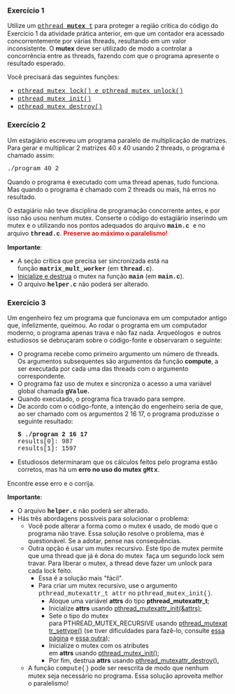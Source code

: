 <div class="no-overflow"><h3>Exercício 1</h3>
<p>Utilize um <span style="font-family: courier new, courier, monospace;"><a href="http://pubs.opengroup.org/onlinepubs/9699919799/functions/pthread_mutex_lock.html">pthread_<strong>mutex</strong>_t</a></span> para proteger a região crítica do código do Exercício 1 da atividade prática anterior, em que um contador era acessado concorrentemente por várias threads, resultando em um valor inconsistente. O <strong>mutex</strong> deve ser utilizado de modo a controlar a concorrência entre as threads, fazendo com que o programa apresente o resultado esperado.&nbsp;</p>
<p>Você precisará das seguintes funções:</p>
<ul>
<li><span style="font-family: courier new, courier, monospace;"><a href="http://pubs.opengroup.org/onlinepubs/9699919799/functions/pthread_mutex_lock.html">pthread_mutex_lock() e pthread_mutex_unlock()</a></span></li>
<li><span style="font-family: courier new, courier, monospace;"><a href="http://pubs.opengroup.org/onlinepubs/9699919799/functions/pthread_mutex_init.html">pthread_mutex_init()</a></span></li>
<li><span style="font-family: courier new, courier, monospace;"><a href="http://pubs.opengroup.org/onlinepubs/9699919799/functions/pthread_mutex_destroy.html">pthread_mutex_destroy()</a></span></li>
</ul>
<h3>Exercício 2</h3>
<p>Um estagiário escreveu um programa paralelo de multiplicação de matrizes. Para gerar e multiplicar 2 matrizes 40 x 40 usando 2 threads, o programa é chamado assim:</p>
<pre><span style="font-family: courier new, courier, monospace;">./program 40 2</span></pre>
<p>Quando o programa é executado com uma thread apenas, tudo funciona. Mas quando o programa é chamado com 2 threads ou mais, há erros no resultado.</p>
<p>O estagiário não teve disciplina de programação concorrente antes, e por isso não usou nenhum mutex. Conserte o código do estagiário inserindo um mutex e o utilizando nos pontos adequados do arquivo <span style="font-family: 'courier new', courier, monospace;"><strong>main.c </strong></span>e no arquivo&nbsp;<span style="font-family: 'courier new', courier, monospace;"><strong>thread.c</strong></span>. <span style="color: #ff0000;"><strong>Preserve ao máximo o paralelismo!</strong></span></p>
<p><strong>Importante</strong>:</p>
<ul>
<li>A seção crítica que precisa ser sincronizada está na função&nbsp;<span style="font-family: courier new, courier, monospace;"><strong>matrix_mult_worker</strong></span> (em <span style="font-family: courier new, courier, monospace;"><strong>thread.c</strong></span>).</li>
<li><a href="http://pubs.opengroup.org/onlinepubs/9699919799/functions/pthread_mutex_init.html">Inicialize e destrua</a> o mutex na função <span style="font-family: courier new, courier, monospace;"><strong>main</strong></span> (em <span style="font-family: courier new, courier, monospace;"><strong>main.c</strong></span>).</li>
<li>O arquivo&nbsp;<span style="font-family: courier new, courier, monospace;"><strong>helper.c</strong></span> não poderá ser alterado.</li>
</ul>
<h3>Exercício 3</h3>
<p>Um engenheiro fez um programa que funcionava em um computador antigo que, infelizmente, queimou. Ao rodar o programa em um computador moderno, o programa apenas trava e não faz nada. Arqueólogos&nbsp; e outros estudiosos se debruçaram sobre o código-fonte e observaram o seguinte:</p>
<ul>
<li>O programa recebe como primeiro argumento um número de threads. Os argumentos subsequentes são argumentos da função <strong>compute</strong>, a ser executada por cada uma das threads com o argumento correspondente.</li>
<li>O programa faz uso de mutex e sincroniza o acesso a uma variável global chamada <strong><span style="font-family: courier new, courier, monospace;">gValue</span>.</strong></li>
<li>Quando executado, o programa fica travado para sempre.</li>
<li>De acordo com o código-fonte, a intenção do engenheiro seria de que, ao ser chamado com os argumentos 2 16 17, o programa produzisse o seguinte resultado:<br>
<pre><span style="font-family: courier new, courier, monospace;"><strong>$ ./program 2 16 17</strong></span><br><span style="font-family: courier new, courier, monospace;">results[0]: 987 </span><br><span style="font-family: courier new, courier, monospace;">results[1]: 1597</span></pre>
</li>
<li>Estudiosos determinaram que os cálculos feitos pelo programa estão corretos, mas há um <strong>erro no uso do mutex <span style="font-family: courier new, courier, monospace;">gMtx</span></strong>.</li>
</ul>
<p>Encontre esse erro e o corrija.</p>
<p><strong>Importante</strong>:</p>
<ul>
<li>O arquivo&nbsp;<span style="font-family: courier new, courier, monospace;"><strong>helper.c</strong></span> não poderá ser alterado.</li>
<li>Hás três abordagens possíveis para solucionar o problema:
<ul>
<li>Você pode alterar a forma como o mutex é usado, de modo que o programa não trave. Essa solução resolve o problema, mas é questionável. Se a adotar, pense nas consequências.</li>
<li>Outra opção é usar um mutex recursivo. Este tipo de mutex permite que uma thread que já é dona do mutex&nbsp; faça um segundo lock sem travar. Para liberar o mutex, a thread deve fazer um unlock para cada lock feito. <br>
<ul>
<li>Essa é a solução mais "fácil".</li>
<li>Para criar um mutex recursivo, use o argumento <span style="font-family: courier new, courier, monospace;">pthread_mutexattr_t attr</span> no <span style="font-family: courier new, courier, monospace;">pthread_mutex_init()</span>.
<ul>
<li><span>Aloque uma variável&nbsp;<span><strong>attrs</strong></span>&nbsp;do tipo&nbsp;<span><strong>pthread_mutexattr_t</strong></span>;&nbsp;</span></li>
<li><span>Inicialize&nbsp;<span><strong>attrs</strong></span>&nbsp;usando&nbsp;<span><a href="http://pubs.opengroup.org/onlinepubs/9699919799/functions/pthread_mutexattr_destroy.html"><span>pthread_mutexattr_init(&amp;attrs)</span></a></span>;&nbsp;</span></li>
<li><span>Sete o tipo do mutex para&nbsp;<span>PTHREAD_MUTEX_RECURSIVE</span>&nbsp;usando&nbsp;<span><span><a href="http://pubs.opengroup.org/onlinepubs/9699919799/functions/pthread_mutexattr_settype.html">pthread_mutexattr_settype()</a>&nbsp;(se tiver dificuldades para fazê-lo, consulte&nbsp;<a href="http://pubs.opengroup.org/onlinepubs/9699919799/functions/pthread_mutexattr_init.html">essa página</a>&nbsp;e&nbsp;<a href="http://pubs.opengroup.org/onlinepubs/9699919799/functions/pthread_mutexattr_settype.html">essa outra</a>)</span></span>;&nbsp;</span></li>
<li><span>Inicialize o mutex com os atributes em&nbsp;<span><strong>attrs</strong></span>&nbsp;usando&nbsp;<span><a href="http://pubs.opengroup.org/onlinepubs/9699919799/functions/pthread_mutex_init.html"><span>pthread_mutex_init()</span></a></span>;&nbsp;</span></li>
<li><span>Por fim, destrua&nbsp;<span><strong>attrs</strong></span>&nbsp;usando&nbsp;<span><a href="http://pubs.opengroup.org/onlinepubs/9699919799/functions/pthread_mutexattr_destroy.html"><span>pthread_mutexattr_destroy().</span></a></span></span></li>
</ul>
</li>
</ul>
</li>
<li>A função <span style="font-family: 'courier new', courier, monospace;">compute()</span> pode ser reescrita de modo que nenhum mutex seja necessário no programa. Essa solução aproveita melhor o paralelismo!</li>
</ul>
</li>
</ul>
<p></p>
<p></p></div>